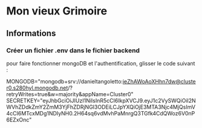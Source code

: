 # Mon vieux Grimoire

## Informations

### Créer un fichier .env dans le fichier backend

pour faire fonctionner mongoDB et l'authentification, glisser le code suivant : 

MONGODB="mongodb+srv://danieltangoletto:ieZhAWoAoXHhn7dw@cluster0.s280hyl.mongodb.net/?retryWrites=true&w=majority&appName=Cluster0"
SECRETKEY="eyJhbGciOiJIUzI1NiIsInR5cCI6IkpXVCJ9.eyJ1c2VySWQiOiI2NWVhZDdkZmY2ZmM3YjFhZDRjNGI3ODEiLCJpYXQiOjE3MTA3Njc4MjQsImV4cCI6MTcxMDg1NDIyNH0.2H64sq6vdMvhPaMnrgQ3TGfk4CdQWoz6V0nP6EZxOnc"
